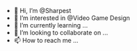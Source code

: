 - 👋 Hi, I’m @Sharpest
- 👀 I’m interested in @Video Game Design
- 🌱 I’m currently learning ...
- 💞️ I’m looking to collaborate on ...
- 📫 How to reach me ...

<!---
BiryaniChicken07/BiryaniChicken07 is a ✨ special ✨ repository because its `README.md` (this file) appears on your GitHub profile.
You can click the Preview link to take a look at your changes.
--->
